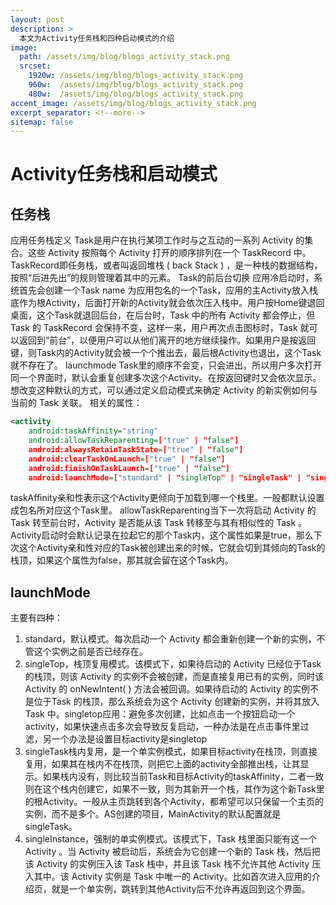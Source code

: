 ```yaml
---
layout: post
description: > 
  本文为Activity任务栈和四种启动模式的介绍
image: 
  path: /assets/img/blog/blogs_activity_stack.png
  srcset: 
    1920w: /assets/img/blog/blogs_activity_stack.png
    960w:  /assets/img/blog/blogs_activity_stack.png
    480w:  /assets/img/blog/blogs_activity_stack.png
accent_image: /assets/img/blog/blogs_activity_stack.png
excerpt_separator: <!--more-->
sitemap: false
---
```

# Activity任务栈和启动模式
## 任务栈
应用任务栈定义
Task是用户在执行某项工作时与之互动的一系列 Activity 的集合。这些 Activity 按照每个 Activity 打开的顺序排列在一个 TaskRecord 中。TaskRecord即任务栈，或者叫返回堆栈 ( back Stack ) ，是一种栈的数据结构，按照“后进先出”的规则管理着其中的元素。
Task的前后台切换
应用冷启动时，系统首先会创建一个Task name 为应用包名的一个Task，应用的主Activity放入栈底作为根Activity，后面打开新的Activity就会依次压入栈中。用户按Home键退回桌面，这个Task就退回后台，在后台时，Task 中的所有 Activity 都会停止，但Task 的 TaskRecord 会保持不变，这样一来，用户再次点击图标时，Task 就可以返回到“前台”，以便用户可以从他们离开的地方继续操作。如果用户是按返回键，则Task内的Activity就会被一个个推出去，最后根Activity也退出，这个Task就不存在了。
launchmode
Task里的顺序不会变，只会进出。所以用户多次打开同一个界面时，默认会重复创建多次这个Activity。在按返回键时又会依次显示。想改变这种默认的方式，可以通过定义启动模式来确定 Activity 的新实例如何与当前的 Task 关联。
相关的属性：

```xml
<activity
    android:taskAffinity="string"
    android:allowTaskReparenting=["true" | "false"]
    android:alwaysRetainTaskState=["true" | "false"]
    android:clearTaskOnLaunch=["true" | "false"]
    android:finishOnTaskLaunch=["true" | "false"]
    android:launchMode=["standard" | "singleTop" | "singleTask" | "singleInstance"]/>
```

taskAffinity亲和性表示这个Activity更倾向于加载到哪一个栈里。一般都默认设置成包名所对应这个Task里。
allowTaskReparenting当下一次将启动 Activity 的 Task 转至前台时，Activity 是否能从该 Task 转移至与其有相似性的 Task 。Activity启动时会默认记录在拉起它的那个Task内，这个属性如果是true，那么下次这个Activity亲和性对应的Task被创建出来的时候，它就会切到其倾向的Task的栈顶，如果这个属性为false，那其就会留在这个Task内。

## launchMode
主要有四种：
1. standard，默认模式。每次启动一个 Activity 都会重新创建一个新的实例，不管这个实例之前是否已经存在。
2. singleTop，栈顶复用模式。该模式下，如果待启动的 Activity 已经位于Task 的栈顶，则该 Activity 的实例不会被创建，而是直接复用已有的实例，同时该 Activity 的 onNewIntent( ) 方法会被回调。如果待启动的 Activity 的实例不是位于Task 的栈顶，那么系统会为这个 Activity 创建新的实例，并将其放入 Task 中。singletop应用：避免多次创建，比如点击一个按钮启动一个activity，如果快速点击多次会导致反复启动，一种办法是在点击事件里过滤，另一个办法是设置目标activity是singletop
3. singleTask栈内复用，是一个单实例模式，如果目标activity在栈顶，则直接复用，如果其在栈内不在栈顶，则把它上面的activity全部推出栈，让其显示。如果栈内没有，则比较当前Task和目标Activity的taskAffinity，二者一致则在这个栈内创建它，如果不一致，则为其新开一个栈，其作为这个新Task里的根Activity。一般从主页跳转到各个Activity，都希望可以只保留一个主页的实例，而不是多个。AS创建的项目，MainActivity的默认配置就是singleTask。
4. singleInstance，强制的单实例模式。该模式下，Task 栈里面只能有这一个 Activity 。当 Activity 被启动后，系统会为它创建一个新的 Task 栈，然后把该 Activity 的实例压入该 Task 栈中，并且该 Task 栈不允许其他 Activity 压入其中。该 Activity 实例是 Task 中唯一的 Activity。比如首次进入应用的介绍页，就是一个单实例，跳转到其他Activity后不允许再返回到这个界面。